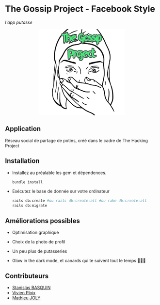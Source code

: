 # The Gossip Project - Facebook Style
_l'app putasse_

<div style="text-align:center" align="center">
  <img alt="Gossip" src="app/assets/images/the_gossip_project.png">
</div>

## Application

Réseau social de partage de potins, créé dans le cadre de The Hacking Project

## Installation

- Installez au préalable les gem  et dépendences.
  ```
  bundle install
  ```


- Exécutez le base de donnée sur votre ordinateur
  
  ```bash
  rails db:create #ou rails db:create:all #ou rake db:create:all
  rails db:migrate
  ```
  
 ## Améliorations possibles

- Optimisation graphique

- Choix de la photo de profil

- Un peu plus de putasseries

- Glow in the dark mode, et canards qui te suivent tout le temps 🦆🦆🦆


 ## Contributeurs

- [Stanislas BASQUIN](https://github.com/StanislasBASQUIN)
- [Vivien Ploix](https://github.com/Vivien-Ploix)
- [Mathieu JOLY](https://github.com/mathieu-superpose)

